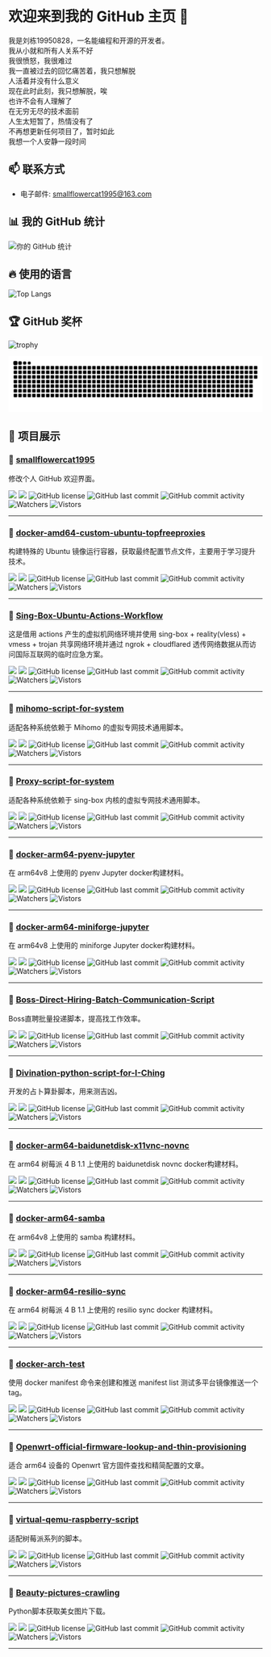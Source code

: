 # 欢迎来到我的 GitHub 主页 👋


我是刘栋19950828，一名能编程和开源的开发者。  
我从小就和所有人关系不好   
我很愤怒，我很难过   
我一直被过去的回忆痛苦着，我只想解脱   
人活着并没有什么意义  
现在此时此刻，我只想解脱，唉  
也许不会有人理解了  
在无穷无尽的技术面前  
人生太短暂了，热情没有了  
不再想更新任何项目了，暂时如此  
我想一个人安静一段时间  

## 📫 联系方式

- 电子邮件: [smallflowercat1995@163.com](smallflowercat1995@163.com)

## 📊 我的 GitHub 统计
![你的 GitHub 统计](https://github-readme-stats.vercel.app/api?username=smallflowercat1995&show_icons=true&theme=radical)

## 🔥 使用的语言
![Top Langs](https://github-readme-stats.vercel.app/api/top-langs/?username=smallflowercat1995&layout=compact&theme=radical)

## 🏆 GitHub 奖杯
![trophy](https://github-profile-trophy.vercel.app/?username=smallflowercat1995&theme=radical)

![](https://raw.githubusercontent.com/smallflowercat1995/smallflowercat1995/output/github-contribution-grid-snake-dark.svg)

## 🌟 项目展示
### 📌 [smallflowercat1995](https://github.com/smallflowercat1995/smallflowercat1995)
修改个人 GitHub 欢迎界面。

[![](https://img.shields.io/github/stars/smallflowercat1995/smallflowercat1995?style=social)](https://github.com/smallflowercat1995/smallflowercat1995/stargazers)
[![](https://img.shields.io/github/forks/smallflowercat1995/smallflowercat1995?style=social)](https://github.com/smallflowercat1995/smallflowercat1995/network/members)
![GitHub license](https://img.shields.io/github/license/smallflowercat1995/smallflowercat1995)
![GitHub last commit](https://img.shields.io/github/last-commit/smallflowercat1995/smallflowercat1995)
![GitHub commit activity](https://img.shields.io/github/commit-activity/m/smallflowercat1995/smallflowercat1995)
![Watchers](https://img.shields.io/github/watchers/smallflowercat1995/smallflowercat1995)
![Vistors](https://visitor-badge.laobi.icu/badge?page_id=smallflowercat1995.smallflowercat1995) 

---

### 📌 [docker-amd64-custom-ubuntu-topfreeproxies](https://github.com/smallflowercat1995/docker-amd64-custom-ubuntu-topfreeproxies)
构建特殊的 Ubuntu 镜像运行容器，获取最终配置节点文件，主要用于学习提升技术。

[![](https://img.shields.io/github/stars/smallflowercat1995/docker-amd64-custom-ubuntu-topfreeproxies?style=social)](https://github.com/smallflowercat1995/docker-amd64-custom-ubuntu-topfreeproxies/stargazers)
[![](https://img.shields.io/github/forks/smallflowercat1995/docker-amd64-custom-ubuntu-topfreeproxies?style=social)](https://github.com/smallflowercat1995/docker-amd64-custom-ubuntu-topfreeproxies/network/members)
![GitHub license](https://img.shields.io/github/license/smallflowercat1995/docker-amd64-custom-ubuntu-topfreeproxies)
![GitHub last commit](https://img.shields.io/github/last-commit/smallflowercat1995/docker-amd64-custom-ubuntu-topfreeproxies)
![GitHub commit activity](https://img.shields.io/github/commit-activity/m/smallflowercat1995/docker-amd64-custom-ubuntu-topfreeproxies)
![Watchers](https://img.shields.io/github/watchers/smallflowercat1995/docker-amd64-custom-ubuntu-topfreeproxies)
![Vistors](https://visitor-badge.laobi.icu/badge?page_id=smallflowercat1995.docker-amd64-custom-ubuntu-topfreeproxies) 

---

### 📌 [Sing-Box-Ubuntu-Actions-Workflow](https://github.com/smallflowercat1995/Sing-Box-Ubuntu-Actions-Workflow)
这是借用 actions 产生的虚拟机网络环境并使用 sing-box + reality(vless) + vmess + trojan 共享网络环境并通过 ngrok + cloudflared 透传网络数据从而访问国际互联网的临时应急方案。

[![](https://img.shields.io/github/stars/smallflowercat1995/Sing-Box-Ubuntu-Actions-Workflow?style=social)](https://github.com/smallflowercat1995/Sing-Box-Ubuntu-Actions-Workflow/stargazers)
[![](https://img.shields.io/github/forks/smallflowercat1995/Sing-Box-Ubuntu-Actions-Workflow?style=social)](https://github.com/smallflowercat1995/Sing-Box-Ubuntu-Actions-Workflow/network/members)
![GitHub license](https://img.shields.io/github/license/smallflowercat1995/Sing-Box-Ubuntu-Actions-Workflow)
![GitHub last commit](https://img.shields.io/github/last-commit/smallflowercat1995/Sing-Box-Ubuntu-Actions-Workflow)
![GitHub commit activity](https://img.shields.io/github/commit-activity/m/smallflowercat1995/Sing-Box-Ubuntu-Actions-Workflow)
![Watchers](https://img.shields.io/github/watchers/smallflowercat1995/Sing-Box-Ubuntu-Actions-Workflow)
![Vistors](https://visitor-badge.laobi.icu/badge?page_id=smallflowercat1995.Sing-Box-Ubuntu-Actions-Workflow) 

---

### 📌 [mihomo-script-for-system](https://github.com/smallflowercat1995/mihomo-script-for-system)
适配各种系统依赖于 Mihomo 的虚拟专网技术通用脚本。

[![](https://img.shields.io/github/stars/smallflowercat1995/mihomo-script-for-system?style=social)](https://github.com/smallflowercat1995/mihomo-script-for-system/stargazers)
[![](https://img.shields.io/github/forks/smallflowercat1995/mihomo-script-for-system?style=social)](https://github.com/smallflowercat1995/mihomo-script-for-system/network/members)
![GitHub license](https://img.shields.io/github/license/smallflowercat1995/mihomo-script-for-system)
![GitHub last commit](https://img.shields.io/github/last-commit/smallflowercat1995/mihomo-script-for-system)
![GitHub commit activity](https://img.shields.io/github/commit-activity/m/smallflowercat1995/mihomo-script-for-system)
![Watchers](https://img.shields.io/github/watchers/smallflowercat1995/mihomo-script-for-system)
![Vistors](https://visitor-badge.laobi.icu/badge?page_id=smallflowercat1995.mihomo-script-for-system) 

---

### 📌 [Proxy-script-for-system](https://github.com/smallflowercat1995/Proxy-script-for-system)
适配各种系统依赖于 sing-box 内核的虚拟专网技术通用脚本。

[![](https://img.shields.io/github/stars/smallflowercat1995/Proxy-script-for-system?style=social)](https://github.com/smallflowercat1995/Proxy-script-for-system/stargazers)
[![](https://img.shields.io/github/forks/smallflowercat1995/Proxy-script-for-system?style=social)](https://github.com/smallflowercat1995/Proxy-script-for-system/network/members)
![GitHub license](https://img.shields.io/github/license/smallflowercat1995/Proxy-script-for-system)
![GitHub last commit](https://img.shields.io/github/last-commit/smallflowercat1995/Proxy-script-for-system)
![GitHub commit activity](https://img.shields.io/github/commit-activity/m/smallflowercat1995/Proxy-script-for-system)
![Watchers](https://img.shields.io/github/watchers/smallflowercat1995/Proxy-script-for-system)
![Vistors](https://visitor-badge.laobi.icu/badge?page_id=smallflowercat1995.Proxy-script-for-system) 

---

### 📌 [docker-arm64-pyenv-jupyter](https://github.com/smallflowercat1995/docker-arm64-pyenv-jupyter)
在 arm64v8 上使用的 pyenv Jupyter docker构建材料。

[![](https://img.shields.io/github/stars/smallflowercat1995/docker-arm64-pyenv-jupyter?style=social)](https://github.com/smallflowercat1995/docker-arm64-pyenv-jupyter/stargazers)
[![](https://img.shields.io/github/forks/smallflowercat1995/docker-arm64-pyenv-jupyter?style=social)](https://github.com/smallflowercat1995/docker-arm64-pyenv-jupyter/network/members)
![GitHub license](https://img.shields.io/github/license/smallflowercat1995/docker-arm64-pyenv-jupyter)
![GitHub last commit](https://img.shields.io/github/last-commit/smallflowercat1995/docker-arm64-pyenv-jupyter)
![GitHub commit activity](https://img.shields.io/github/commit-activity/m/smallflowercat1995/docker-arm64-pyenv-jupyter)
![Watchers](https://img.shields.io/github/watchers/smallflowercat1995/docker-arm64-pyenv-jupyter)
![Vistors](https://visitor-badge.laobi.icu/badge?page_id=smallflowercat1995.docker-arm64-pyenv-jupyter) 

---

### 📌 [docker-arm64-miniforge-jupyter](https://github.com/smallflowercat1995/docker-arm64-miniforge-jupyter)
在 arm64v8 上使用的 miniforge Jupyter docker构建材料。

[![](https://img.shields.io/github/stars/smallflowercat1995/docker-arm64-miniforge-jupyter?style=social)](https://github.com/smallflowercat1995/docker-arm64-miniforge-jupyter/stargazers)
[![](https://img.shields.io/github/forks/smallflowercat1995/docker-arm64-miniforge-jupyter?style=social)](https://github.com/smallflowercat1995/docker-arm64-miniforge-jupyter/network/members)
![GitHub license](https://img.shields.io/github/license/smallflowercat1995/docker-arm64-miniforge-jupyter)
![GitHub last commit](https://img.shields.io/github/last-commit/smallflowercat1995/docker-arm64-miniforge-jupyter)
![GitHub commit activity](https://img.shields.io/github/commit-activity/m/smallflowercat1995/docker-arm64-miniforge-jupyter)
![Watchers](https://img.shields.io/github/watchers/smallflowercat1995/docker-arm64-miniforge-jupyter)
![Vistors](https://visitor-badge.laobi.icu/badge?page_id=smallflowercat1995.docker-arm64-miniforge-jupyter) 

---

### 📌 [Boss-Direct-Hiring-Batch-Communication-Script](https://github.com/smallflowercat1995/Boss-Direct-Hiring-Batch-Communication-Script)
Boss直聘批量投递脚本，提高找工作效率。

[![](https://img.shields.io/github/stars/smallflowercat1995/Boss-Direct-Hiring-Batch-Communication-Script?style=social)](https://github.com/smallflowercat1995/Boss-Direct-Hiring-Batch-Communication-Script/stargazers)
[![](https://img.shields.io/github/forks/smallflowercat1995/Boss-Direct-Hiring-Batch-Communication-Script?style=social)](https://github.com/smallflowercat1995/Boss-Direct-Hiring-Batch-Communication-Script/network/members)
![GitHub license](https://img.shields.io/github/license/smallflowercat1995/Boss-Direct-Hiring-Batch-Communication-Script)
![GitHub last commit](https://img.shields.io/github/last-commit/smallflowercat1995/Boss-Direct-Hiring-Batch-Communication-Script)
![GitHub commit activity](https://img.shields.io/github/commit-activity/m/smallflowercat1995/Boss-Direct-Hiring-Batch-Communication-Script)
![Watchers](https://img.shields.io/github/watchers/smallflowercat1995/Boss-Direct-Hiring-Batch-Communication-Script)
![Vistors](https://visitor-badge.laobi.icu/badge?page_id=smallflowercat1995.Boss-Direct-Hiring-Batch-Communication-Script) 

---

### 📌 [Divination-python-script-for-I-Ching](https://github.com/smallflowercat1995/Divination-python-script-for-I-Ching)
开发的占卜算卦脚本，用来测吉凶。

[![](https://img.shields.io/github/stars/smallflowercat1995/Divination-python-script-for-I-Ching?style=social)](https://github.com/smallflowercat1995/Divination-python-script-for-I-Ching/stargazers)
[![](https://img.shields.io/github/forks/smallflowercat1995/Divination-python-script-for-I-Ching?style=social)](https://github.com/smallflowercat1995/Divination-python-script-for-I-Ching/network/members)
![GitHub license](https://img.shields.io/github/license/smallflowercat1995/Divination-python-script-for-I-Ching)
![GitHub last commit](https://img.shields.io/github/last-commit/smallflowercat1995/Divination-python-script-for-I-Ching)
![GitHub commit activity](https://img.shields.io/github/commit-activity/m/smallflowercat1995/Divination-python-script-for-I-Ching)
![Watchers](https://img.shields.io/github/watchers/smallflowercat1995/Divination-python-script-for-I-Ching)
![Vistors](https://visitor-badge.laobi.icu/badge?page_id=smallflowercat1995.Divination-python-script-for-I-Ching) 

---

### 📌 [docker-arm64-baidunetdisk-x11vnc-novnc](https://github.com/smallflowercat1995/docker-arm64-baidunetdisk-x11vnc-novnc)
在 arm64 树莓派 4 B 1.1 上使用的 baidunetdisk novnc docker构建材料。

[![](https://img.shields.io/github/stars/smallflowercat1995/docker-arm64-baidunetdisk-x11vnc-novnc?style=social)](https://github.com/smallflowercat1995/docker-arm64-baidunetdisk-x11vnc-novnc/stargazers)
[![](https://img.shields.io/github/forks/smallflowercat1995/docker-arm64-baidunetdisk-x11vnc-novnc?style=social)](https://github.com/smallflowercat1995/docker-arm64-baidunetdisk-x11vnc-novnc/network/members)
![GitHub license](https://img.shields.io/github/license/smallflowercat1995/docker-arm64-baidunetdisk-x11vnc-novnc)
![GitHub last commit](https://img.shields.io/github/last-commit/smallflowercat1995/docker-arm64-baidunetdisk-x11vnc-novnc)
![GitHub commit activity](https://img.shields.io/github/commit-activity/m/smallflowercat1995/docker-arm64-baidunetdisk-x11vnc-novnc)
![Watchers](https://img.shields.io/github/watchers/smallflowercat1995/docker-arm64-baidunetdisk-x11vnc-novnc)
![Vistors](https://visitor-badge.laobi.icu/badge?page_id=smallflowercat1995.docker-arm64-baidunetdisk-x11vnc-novnc) 

---

### 📌 [docker-arm64-samba](https://github.com/smallflowercat1995/docker-arm64-samba)
在 arm64v8 上使用的 samba 构建材料。

[![](https://img.shields.io/github/stars/smallflowercat1995/docker-arm64-samba?style=social)](https://github.com/smallflowercat1995/docker-arm64-samba/stargazers)
[![](https://img.shields.io/github/forks/smallflowercat1995/docker-arm64-samba?style=social)](https://github.com/smallflowercat1995/docker-arm64-samba/network/members)
![GitHub license](https://img.shields.io/github/license/smallflowercat1995/docker-arm64-samba)
![GitHub last commit](https://img.shields.io/github/last-commit/smallflowercat1995/docker-arm64-samba)
![GitHub commit activity](https://img.shields.io/github/commit-activity/m/smallflowercat1995/docker-arm64-samba)
![Watchers](https://img.shields.io/github/watchers/smallflowercat1995/docker-arm64-samba)
![Vistors](https://visitor-badge.laobi.icu/badge?page_id=smallflowercat1995.docker-arm64-samba) 

---

### 📌 [docker-arm64-resilio-sync](https://github.com/smallflowercat1995/docker-arm64-resilio-sync)
在 arm64 树莓派 4 B 1.1 上使用的 resilio sync docker 构建材料。

[![](https://img.shields.io/github/stars/smallflowercat1995/docker-arm64-resilio-sync?style=social)](https://github.com/smallflowercat1995/docker-arm64-resilio-sync/stargazers)
[![](https://img.shields.io/github/forks/smallflowercat1995/docker-arm64-resilio-sync?style=social)](https://github.com/smallflowercat1995/docker-arm64-resilio-sync/network/members)
![GitHub license](https://img.shields.io/github/license/smallflowercat1995/docker-arm64-resilio-sync)
![GitHub last commit](https://img.shields.io/github/last-commit/smallflowercat1995/docker-arm64-resilio-sync)
![GitHub commit activity](https://img.shields.io/github/commit-activity/m/smallflowercat1995/docker-arm64-resilio-sync)
![Watchers](https://img.shields.io/github/watchers/smallflowercat1995/docker-arm64-resilio-sync)
![Vistors](https://visitor-badge.laobi.icu/badge?page_id=smallflowercat1995.docker-arm64-resilio-sync) 

---

### 📌 [docker-arch-test](https://github.com/smallflowercat1995/docker-arch-test)
使用 docker manifest 命令来创建和推送 manifest list 测试多平台镜像推送一个tag。

[![](https://img.shields.io/github/stars/smallflowercat1995/docker-arch-test?style=social)](https://github.com/smallflowercat1995/docker-arch-test/stargazers)
[![](https://img.shields.io/github/forks/smallflowercat1995/docker-arch-test?style=social)](https://github.com/smallflowercat1995/docker-arch-test/network/members)
![GitHub license](https://img.shields.io/github/license/smallflowercat1995/docker-arch-test)
![GitHub last commit](https://img.shields.io/github/last-commit/smallflowercat1995/docker-arch-test)
![GitHub commit activity](https://img.shields.io/github/commit-activity/m/smallflowercat1995/docker-arch-test)
![Watchers](https://img.shields.io/github/watchers/smallflowercat1995/docker-arch-test)
![Vistors](https://visitor-badge.laobi.icu/badge?page_id=smallflowercat1995.docker-arch-test) 

---

### 📌 [Openwrt-official-firmware-lookup-and-thin-provisioning](https://github.com/smallflowercat1995/Openwrt-official-firmware-lookup-and-thin-provisioning)
适合 arm64 设备的 Openwrt 官方固件查找和精简配置的文章。

[![](https://img.shields.io/github/stars/smallflowercat1995/Openwrt-official-firmware-lookup-and-thin-provisioning?style=social)](https://github.com/smallflowercat1995/Openwrt-official-firmware-lookup-and-thin-provisioning/stargazers)
[![](https://img.shields.io/github/forks/smallflowercat1995/Openwrt-official-firmware-lookup-and-thin-provisioning?style=social)](https://github.com/smallflowercat1995/Openwrt-official-firmware-lookup-and-thin-provisioning/network/members)
![GitHub license](https://img.shields.io/github/license/smallflowercat1995/Openwrt-official-firmware-lookup-and-thin-provisioning)
![GitHub last commit](https://img.shields.io/github/last-commit/smallflowercat1995/Openwrt-official-firmware-lookup-and-thin-provisioning)
![GitHub commit activity](https://img.shields.io/github/commit-activity/m/smallflowercat1995/Openwrt-official-firmware-lookup-and-thin-provisioning)
![Watchers](https://img.shields.io/github/watchers/smallflowercat1995/Openwrt-official-firmware-lookup-and-thin-provisioning)
![Vistors](https://visitor-badge.laobi.icu/badge?page_id=smallflowercat1995.Openwrt-official-firmware-lookup-and-thin-provisioning) 

---

### 📌 [virtual-qemu-raspberry-script](https://github.com/smallflowercat1995/virtual-qemu-raspberry-script)
适配树莓派系列的脚本。

[![](https://img.shields.io/github/stars/smallflowercat1995/virtual-qemu-raspberry-script?style=social)](https://github.com/smallflowercat1995/virtual-qemu-raspberry-script/stargazers)
[![](https://img.shields.io/github/forks/smallflowercat1995/virtual-qemu-raspberry-script?style=social)](https://github.com/smallflowercat1995/virtual-qemu-raspberry-script/network/members)
![GitHub license](https://img.shields.io/github/license/smallflowercat1995/virtual-qemu-raspberry-script)
![GitHub last commit](https://img.shields.io/github/last-commit/smallflowercat1995/virtual-qemu-raspberry-script)
![GitHub commit activity](https://img.shields.io/github/commit-activity/m/smallflowercat1995/virtual-qemu-raspberry-script)
![Watchers](https://img.shields.io/github/watchers/smallflowercat1995/virtual-qemu-raspberry-script)
![Vistors](https://visitor-badge.laobi.icu/badge?page_id=smallflowercat1995.virtual-qemu-raspberry-script) 

---

### 📌 [Beauty-pictures-crawling](https://github.com/smallflowercat1995/Beauty-pictures-crawling)
Python脚本获取美女图片下载。

[![](https://img.shields.io/github/stars/smallflowercat1995/Beauty-pictures-crawling?style=social)](https://github.com/smallflowercat1995/Beauty-pictures-crawling/stargazers)
[![](https://img.shields.io/github/forks/smallflowercat1995/Beauty-pictures-crawling?style=social)](https://github.com/smallflowercat1995/Beauty-pictures-crawling/network/members)
![GitHub license](https://img.shields.io/github/license/smallflowercat1995/Beauty-pictures-crawling)
![GitHub last commit](https://img.shields.io/github/last-commit/smallflowercat1995/Beauty-pictures-crawling)
![GitHub commit activity](https://img.shields.io/github/commit-activity/m/smallflowercat1995/Beauty-pictures-crawling)
![Watchers](https://img.shields.io/github/watchers/smallflowercat1995/Beauty-pictures-crawling)
![Vistors](https://visitor-badge.laobi.icu/badge?page_id=smallflowercat1995.Beauty-pictures-crawling) 

---
